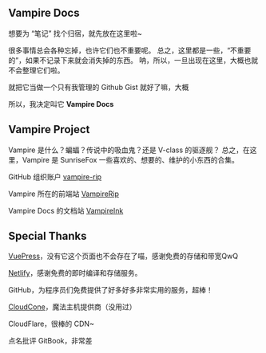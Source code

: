 
## Vampire Docs

想要为 “笔记” 找个归宿，就先放在这里啦~

很多事情总会各种忘掉，也许它们也不重要呢。
总之，这里都是一些，“不重要的”，如果不记录下来就会消失掉的东西。
呐，所以，一旦出现在这里，大概也就不会整理它们啦。

就把它当做一个只有我管理的 Github Gist 就好了嘛，大概

所以，我决定叫它 **Vampire Docs**



## Vampire Project

Vampire 是什么？蝙蝠？传说中的吸血鬼？还是 V-class 的驱逐舰？
总之，在这里，Vampire 是  SunriseFox 一些喜欢的、想要的、维护的小东西的合集。

GitHub 组织账户 [vampire-rip](https://github.com/vampire-rip/)

Vampire 所在的前端站 [VampireRip](https://vampire.rip/)

Vampire Docs 的文档站 [VampireInk](https://vampire.ink/)



## Special Thanks

[VuePress](https://vuepress.vuejs.org/)，没有它这个页面也不会存在了喵，感谢免费的存储和带宽QwQ

[Netlify](https://www.netlify.com/)，感谢免费的即时编译和存储服务。

GitHub，为程序员们免费提供了好多好多非常实用的服务，超棒！

[CloudCone](https://app.cloudcone.com/?ref=2628)，魔法主机提供商（没用过）

CloudFlare，很棒的 CDN~

点名批评 GitBook，非常差

